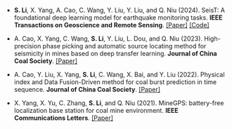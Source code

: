 
- <strong>S. Li</strong>, X. Yang, A. Cao, C. Wang, Y. Liu, Y. Liu, and Q. Niu (2024). SeisT: A foundational deep learning model for earthquake monitoring tasks. <strong>IEEE Transactions on Geoscience and Remote Sensing</strong>. [[Paper]](https://doi.org/10.1109/TGRS.2024.3371503) [[Code]](https://github.com/senli1073/SeisT)

- A. Cao, X. Yang, C. Wang, <strong>S. Li</strong>, Y. Liu, L. Dou, and Q. Niu (2023). High-precision phase picking and automatic source locating method for seismicity in mines based on deep transfer learning. <strong>Journal of China Coal Society</strong>. [[Paper]](https://doi.org/10.13225/j.cnki.jccs.2023.0095)

- A. Cao, Y. Liu, X. Yang, <strong>S. Li</strong>, C. Wang, X. Bai, and Y. Liu (2022). Physical index and Data Fusion-Driven method for coal burst prediction in time sequence. <strong>Journal of China Coal Society</strong>. [[Paper]](https://doi.org/10.13225/j.cnki.jccs.2022.0680)

- X. Yang, X. Yu, C. Zhang, <strong>S. Li</strong>, and Q. Niu (2021). MineGPS: battery-free localization base station for coal mine environment. <strong>IEEE Communications Letters</strong>. [[Paper]](https://doi.org/10.1109/LCOMM.2021.3081593)
